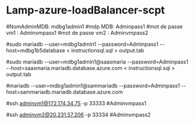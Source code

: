 # Lamp-azure-loadBalancer-scpt

#NomAdminMDB: mdbg1admin1
#mdp MDB: Adminpass1
#mot de passe vm1 : Adminvmpass1
#mot de passe vm2 : Adminvmpass2

#sudo mariadb --user=mdbg1admin1 --password=Adminpass1 --host=mdbg1b5database < instructionsql.sql > output.tab

#sudo mariadb --user=mdbg1admin1@saasmaria --password=Adminpass1 --host=saasmaria.mariadb.database.azure.com < instructionsql.sql > output.tab

#mariadb --user=mdbg1admin1@sammariadb --password=Adminpass1 --host=sammariadb.mariadb.database.azure.com

#ssh adminvm1@172.174.34.75 -p 33333
#Adminvmpass1

#ssh adminvm2@20.231.57.206 -p 33334
#Adminvmpass2
